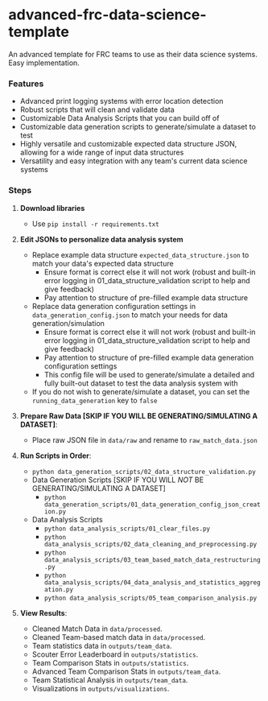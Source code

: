# advanced-frc-data-science-template

An advanced template for FRC teams to use as their data science systems. Easy implementation.

### Features
   - Advanced print logging systems with error location detection
   - Robust scripts that will clean and validate data
   - Customizable Data Analysis Scripts that you can build off of
   - Customizable data generation scripts to generate/simulate a dataset to test
   - Highly versatile and customizable expected data structure JSON, allowing for a wide range of input data structures
   - Versatility and easy integration with any team's current data science systems

### Steps

1. **Download libraries**
   - Use `pip install -r requirements.txt`

2. **Edit JSONs to personalize data analysis system**
   - Replace example data structure `expected_data_structure.json` to match your data's expected data structure
      - Ensure format is correct else it will not work (robust and built-in error logging in 01_data_structure_validation script to help and give feedback)
      - Pay attention to structure of pre-filled example data structure
   - Replace data generation configuration settings in `data_generation_config.json` to match your needs for data generation/simulation
      - Ensure format is correct else it will not work (robust and built-in error logging in 01_data_structure_validation script to help and give feedback)
      - Pay attention to structure of pre-filled example data generation configuration settings
      - This config file will be used to generate/simulate a detailed and fully built-out dataset to test the data analysis system with
   - If you do not wish to generate/simulate a dataset, you can set the `running_data_generation` key to `false`

3. **Prepare Raw Data [SKIP IF YOU WILL BE GENERATING/SIMULATING A DATASET]**:
   - Place raw JSON file in `data/raw` and rename to `raw_match_data.json`

4. **Run Scripts in Order**:
   - `python data_generation_scripts/02_data_structure_validation.py`
   - Data Generation Scripts [SKIP IF YOU WILL *NOT* BE GENERATING/SIMULATING A DATASET]
      - `python data_generation_scripts/01_data_generation_config_json_creation.py`
   - Data Analysis Scripts
      - `python data_analysis_scripts/01_clear_files.py`
      - `python data_analysis_scripts/02_data_cleaning_and_preprocessing.py`
      - `python data_analysis_scripts/03_team_based_match_data_restructuring.py`
      - `python data_analysis_scripts/04_data_analysis_and_statistics_aggregation.py`
      - `python data_analysis_scripts/05_team_comparison_analysis.py`

4. **View Results**:
   - Cleaned Match Data in `data/processed`.
   - Cleaned Team-based match data in `data/processed`.
   - Team statistics data in `outputs/team_data`.
   - Scouter Error Leaderboard in `outputs/statistics`.
   - Team Comparison Stats in `outputs/statistics`.
   - Advanced Team Comparison Stats in `outputs/team_data`.
   - Team Statistical Analysis in `outputs/team_data`.
   - Visualizations in `outputs/visualizations`.
